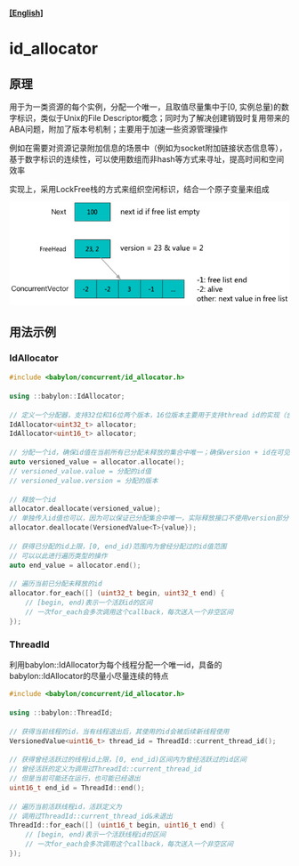 **[[English]](id_allocator.en.md)**

# id_allocator

## 原理

用于为一类资源的每个实例，分配一个唯一，且取值尽量集中于[0, 实例总量)的数字标识，类似于Unix的File Descriptor概念；同时为了解决创建销毁时复用带来的ABA问题，附加了版本号机制；主要用于加速一些资源管理操作

例如在需要对资源记录附加信息的场景中（例如为socket附加链接状态信息等），基于数字标识的连续性，可以使用数组而非hash等方式来寻址，提高时间和空间效率

实现上，采用LockFree栈的方式来组织空闲标识，结合一个原子变量来组成

![](images/id_allocator.png)

## 用法示例

### IdAllocator

```c++
#include <babylon/concurrent/id_allocator.h>

using ::babylon::IdAllocator;

// 定义一个分配器，支持32位和16位两个版本，16位版本主要用于支持thread id的实现（合理程序的的thread不太可能同时使用65536个以上）
IdAllocator<uint32_t> allocator;
IdAllocator<uint16_t> allocator;

// 分配一个id，确保id值在当前所有已分配未释放的集合中唯一；确保version + id在可见程序竞争范围内唯一
auto versioned_value = allocator.allocate();
// versioned_value.value = 分配的id值
// versioned_value.version = 分配的版本

// 释放一个id
allocator.deallocate(versioned_value);
// 单独传入id值也可以，因为可以保证已分配集合中唯一，实际释放接口不使用version部分
allocator.deallocate(VersionedValue<T>{value});

// 获得已分配的id上限，[0, end_id)范围内为曾经分配过的id值范围
// 可以以此进行遍历类型的操作
auto end_value = allocator.end();

// 遍历当前已分配未释放的id
allocator.for_each([] (uint32_t begin, uint32_t end) {
    // [begin, end)表示一个活跃id的区间
    // 一次for_each会多次调用这个callback，每次送入一个非空区间
});
```

### ThreadId

利用babylon::IdAllocator为每个线程分配一个唯一id，具备的babylon::IdAllocator的尽量小尽量连续的特点

```c++
#include <babylon/concurrent/id_allocator.h>

using ::babylon::ThreadId;

// 获得当前线程的id，当有线程退出后，其使用的id会被后续新线程使用
VersionedValue<uint16_t> thread_id = ThreadId::current_thread_id();

// 获得曾经活跃过的线程id上限，[0, end_id)区间内为曾经活跃过的id区间
// 曾经活跃的定义为调用过ThreadId::current_thread_id
// 但是当前可能还在运行，也可能已经退出
uint16_t end_id = ThreadId::end();

// 遍历当前活跃线程id，活跃定义为
// 调用过ThreadId::current_thread_id&未退出
ThreadId::for_each([] (uint16_t begin, uint16_t end) {
    // [begin, end)表示一个活跃线程id的区间
    // 一次for_each会多次调用这个callback，每次送入一个非空区间
});
```
